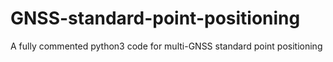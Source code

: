 # GNSS-standard-point-positioning
A fully commented python3 code for multi-GNSS standard point positioning
